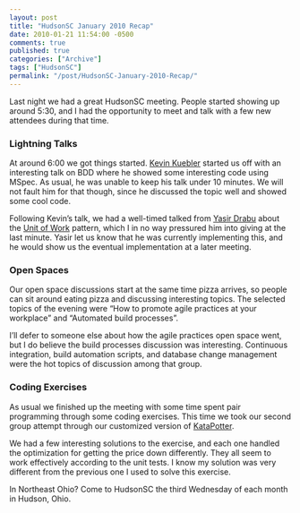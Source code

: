 ```yaml
---
layout: post
title: "HudsonSC January 2010 Recap"
date: 2010-01-21 11:54:00 -0500
comments: true
published: true
categories: ["Archive"]
tags: ["HudsonSC"]
permalink: "/post/HudsonSC-January-2010-Recap/"
---
```


<p>Last night we had a great HudsonSC meeting. People started showing up around 5:30, and I had the opportunity to meet and talk with a few new attendees during that time.</p>
<h3>Lightning Talks</h3>
<p>At around 6:00 we got things started. <a href="http://twitter.com/kevinkuebler" target="_blank">Kevin Kuebler</a> started us off with an interesting talk on BDD where he showed some interesting code using MSpec. As usual, he was unable to keep his talk under 10 minutes. We will not fault him for that though, since he discussed the topic well and showed some cool code.</p>
<p>Following Kevin&rsquo;s talk, we had a well-timed talked from <a href="http://twitter.com/yasirdrabu" target="_blank">Yasir Drabu</a> about the <a href="http://www.martinfowler.com/eaaCatalog/unitOfWork.html" target="_blank">Unit of Work</a> pattern, which I in no way pressured him into giving at the last minute. Yasir let us know that he was currently implementing this, and he would show us the eventual implementation at a later meeting.</p>
<h3>Open Spaces</h3>
<p>Our open space discussions start at the same time pizza arrives, so people can sit around eating pizza and discussing interesting topics. The selected topics of the evening were &ldquo;How to promote agile practices at your workplace&rdquo; and &ldquo;Automated build processes&rdquo;.</p>
<p>I&rsquo;ll defer to someone else about how the agile practices open space went, but I do believe the build processes discussion was interesting. Continuous integration, build automation scripts, and database change management were the hot topics of discussion among that group.</p>
<h3>Coding Exercises</h3>
<p>As usual we finished up the meeting with some time spent pair programming through some coding exercises. This time we took our second group attempt through our customized version of <a href="http://codingdojo.org/cgi-bin/wiki.pl?KataPotter" target="_blank">KataPotter</a>.</p>
<p>We had a few interesting solutions to the exercise, and each one handled the optimization for getting the price down differently. They all seem to work effectively according to the unit tests. I know my solution was very different from the previous one I used to solve this exercise.</p>
<p>In Northeast Ohio? Come to HudsonSC the third Wednesday of each month in Hudson, Ohio.</p>
